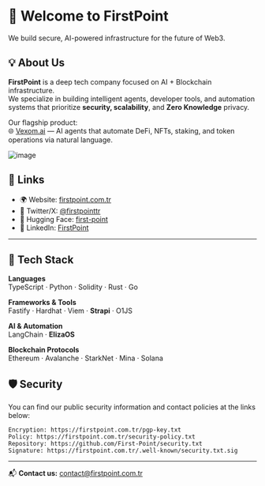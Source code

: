 # 👋 Welcome to FirstPoint

We build secure, AI-powered infrastructure for the future of Web3.

## 💡 About Us

**FirstPoint** is a deep tech company focused on AI + Blockchain infrastructure.  
We specialize in building intelligent agents, developer tools, and automation systems that prioritize **security, scalability**, and **Zero Knowledge** privacy.

Our flagship product:  
🌐 [Vexom.ai](https://vexom.ai) — AI agents that automate DeFi, NFTs, staking, and token operations via natural language.

![image](https://github.com/user-attachments/assets/63fd88f6-016b-4761-ad36-477864aef4a5)


## 🔗 Links

- 🌍 Website: [firstpoint.com.tr](https://firstpoint.com.tr/)
- 💬 Twitter/X: [@firstpointtr](https://x.com/firstpointtr)
- 🤖 Hugging Face: [first-point](https://huggingface.co/first-point)
- 💼 LinkedIn: [FirstPoint](https://www.linkedin.com/company/firstpoint-tr/)

---

## 🧠 Tech Stack

**Languages**  
TypeScript · Python · Solidity · Rust · Go 

**Frameworks & Tools**  
Fastify · Hardhat · Viem  · **Strapi** · O1JS

**AI & Automation**  
LangChain · **ElizaOS**

**Blockchain Protocols**  
Ethereum · Avalanche · StarkNet · Mina · Solana

## 🛡️ Security

You can find our public security information and contact policies at the links below:

```text
Encryption: https://firstpoint.com.tr/pgp-key.txt
Policy: https://firstpoint.com.tr/security-policy.txt
Repository: https://github.com/First-Point/security.txt
Signature: https://firstpoint.com.tr/.well-known/security.txt.sig
```
---

📬 **Contact us:**  contact@firstpoint.com.tr

